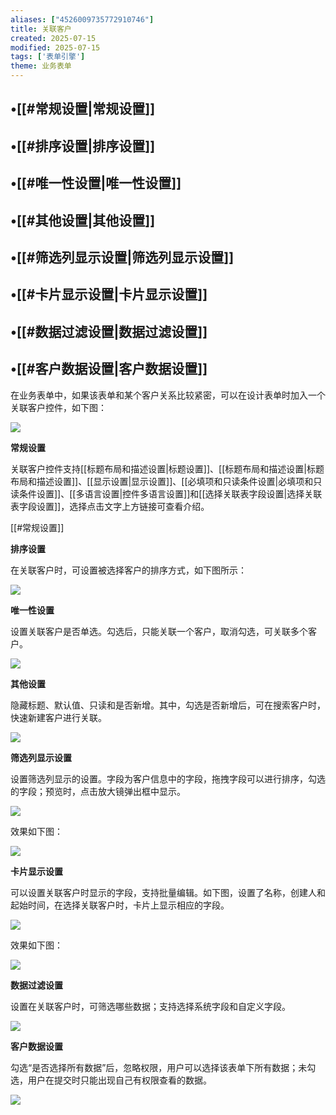```yaml
---
aliases: ["4526009735772910746"]
title: 关联客户
created: 2025-07-15
modified: 2025-07-15
tags: ['表单引擎']
theme: 业务表单
---
```


## •[[#常规设置|常规设置]]

## •[[#排序设置|排序设置]]

## •[[#唯一性设置|唯一性设置]]

## •[[#其他设置|其他设置]]

## •[[#筛选列显示设置|筛选列显示设置]]

## •[[#卡片显示设置|卡片显示设置]]

## •[[#数据过滤设置|数据过滤设置]]

## •[[#客户数据设置|客户数据设置]]

在业务表单中，如果该表单和某个客户关系比较紧密，可以在设计表单时加入一个关联客户控件，如下图：

![](148a8e3ae4b03938cd06d8e5d5ac7892.jpg)

**常规设置**

关联客户控件支持[[标题布局和描述设置|标题设置]]、[[标题布局和描述设置|标题布局和描述设置]]、[[显示设置|显示设置]]、[[必填项和只读条件设置|必填项和只读条件设置]]、[[多语言设置|控件多语言设置]]和[[选择关联表字段设置|选择关联表字段设置]]，选择点击文字上方链接可查看介绍。

[[#常规设置]]

**排序设置**

在关联客户时，可设置被选择客户的排序方式，如下图所示：

![](5451ad8cf0aa4a7733ee3e7c066adf2d.jpg)

**唯一性设置**

设置关联客户是否单选。勾选后，只能关联一个客户，取消勾选，可关联多个客户。

![](6e8c69ab13409550e41d17d18c8c8739.jpg)

**其他设置**

隐藏标题、默认值、只读和是否新增。其中，勾选是否新增后，可在搜索客户时，快速新建客户进行关联。

![](862f034f1d37a3ac6255e0a0d03c236c.jpg)

**筛选列显示设置**

设置筛选列显示的设置。字段为客户信息中的字段，拖拽字段可以进行排序，勾选的字段；预览时，点击放大镜弹出框中显示。

![](d5b9c5221a79e488975ded8b87393b9a.jpg)

效果如下图：

![](7063cb0e97451dea918f50a848ee0f9e.jpg)

**卡片显示设置**

可以设置关联客户时显示的字段，支持批量编辑。如下图，设置了名称，创建人和起始时间，在选择关联客户时，卡片上显示相应的字段。

![](40caccdd93e77db61a4f719dbf829a03.jpg)

效果如下图：

![](2def756d98bcd7cc2e78ff93492e04e1.jpg)

**数据过滤设置**

设置在关联客户时，可筛选哪些数据；支持选择系统字段和自定义字段。

![](a5cc8ea5f74b0bbf762ea3064924c2f5.jpg)

**客户数据设置**

勾选“是否选择所有数据”后，忽略权限，用户可以选择该表单下所有数据；未勾选，用户在提交时只能出现自己有权限查看的数据。

![](df49b4f1911bff287dcf3543d3a5fb04.jpg)